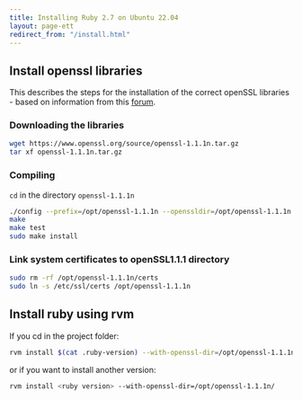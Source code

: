 ```yaml
---
title: Installing Ruby 2.7 on Ubuntu 22.04
layout: page-ett
redirect_from: "/install.html"
---
```



## Install openssl libraries

This describes the steps for the installation of the correct openSSL libraries - based on information from this [forum](https://askubuntu.com/questions/1399788/ruby-installation-build-failed-ubuntu-20-04-using-ruby-build-20220324).


### Downloading the libraries

```sh
wget https://www.openssl.org/source/openssl-1.1.1n.tar.gz
tar xf openssl-1.1.1n.tar.gz
```

### Compiling

`cd` in the directory `openssl-1.1.1n`

```sh
./config --prefix=/opt/openssl-1.1.1n --openssldir=/opt/openssl-1.1.1n shared zlib
make
make test
sudo make install
```

### Link system certificates to openSSL1.1.1 directory
```sh
sudo rm -rf /opt/openssl-1.1.1n/certs
sudo ln -s /etc/ssl/certs /opt/openssl-1.1.1n
```

## Install ruby using rvm

If you cd in the project folder:

```sh
rvm install $(cat .ruby-version) --with-openssl-dir=/opt/openssl-1.1.1n/
```

or if you want to install another version:

```sh
rvm install <ruby version> --with-openssl-dir=/opt/openssl-1.1.1n/
```